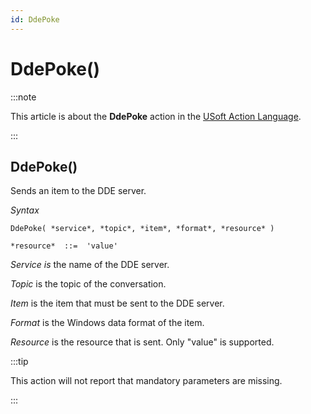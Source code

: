 ```yaml
---
id: DdePoke
---
```


# DdePoke()




:::note

This article is about the **DdePoke** action in the [USoft Action Language](/Task_flow/Action_Language_reference/USoft_Action_Language.md).

:::

## **DdePoke()**

Sends an item to the DDE server.

*Syntax*

```
DdePoke( *service*, *topic*, *item*, *format*, *resource* )

*resource*  ::=  'value'
```

*Service is* the name of the DDE server.

*Topic* is the topic of the conversation.

*Item* is the item that must be sent to the DDE server.

*Format* is the Windows data format of the item.

*Resource* is the resource that is sent. Only "value" is supported.


:::tip

This action will not report that mandatory parameters are missing.

:::
